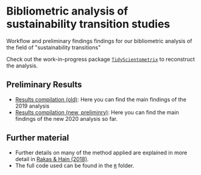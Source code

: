 # Bibliometric analysis of sustainability transition studies
Workflow and preliminary findings findings for our bibliometric analysis of the field of "sustainability transitions"

Check out the work-in-progress package [`TidyScientometrix`](https://github.com/daniel-hain/TidyScientometrix) to reconstruct the analysis.


## Preliminary Results
* [Results compilation (old)](https://daniel-hain.github.io/transitions_bibliometrics_2019/R/XX_descriptives_old.html): Here you can find the main findings of the 2019 analysis
* [Results compilation (new, preliminry)](https://daniel-hain.github.io/transitions_bibliometrics_2019/R/91_descriptives.html): Here you can find the main findings of the new 2020 analysis so far.

## Further material
* Further details on many of the method applied are explained in more detail in [Rakas & Hain (2018)](https://www.sciencedirect.com/science/article/abs/pii/S0048733319301027). 
* The full code used can be found in the [`R`](https://github.com/daniel-hain/transitions_bibliometrics_2019/tree/master/R) folder.
